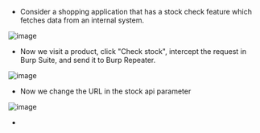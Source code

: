 - Consider a shopping application that has a stock check feature which fetches data from an internal system.

![image](https://github.com/Akhilkj123/Portswigger/assets/65653010/35b0420d-f306-4fb7-8f12-3de2502720f3)

- Now we visit a product, click "Check stock", intercept the request in Burp Suite, and send it to Burp Repeater.

![image](https://github.com/Akhilkj123/Portswigger/assets/65653010/57f28297-ebe6-4bd0-b86f-f229983c4e4c)

- Now we change the URL in the stock api parameter

![image](https://github.com/Akhilkj123/Portswigger/assets/65653010/465b558f-2a97-4d6a-bedc-f0fb191eb3f2)

- 

